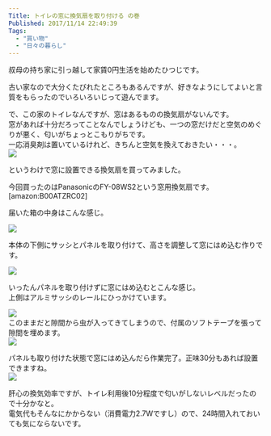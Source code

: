 ```yaml
---
Title: トイレの窓に換気扇を取り付ける の巻
Published: 2017/11/14 22:49:39
Tags:
  - "買い物"
  - "日々の暮らし"
---
```

叔母の持ち家に引っ越して家賃0円生活を始めたひつじです。  

古い家なので大分くたびれたところもあるんですが、好きなようにしてよいと言質をもらったのでいろいろいじって遊んでます。    

で、この家のトイレなんですが、窓はあるものの換気扇がないんです。  
窓があれば十分だろってことなんでしょうけども、一つの窓だけだと空気のめぐりが悪く、匂いがちょっとこもりがちです。  
一応消臭剤は置いているけれど、きちんと空気を換えておきたい・・・。  
![](20171112224532.jpg) 

というわけで窓に設置できる換気扇を買ってみました。  

<!-- more -->


今回買ったのはPanasonicのFY-08WS2という窓用換気扇です。  
[amazon:B00ATZRC02]

届いた箱の中身はこんな感じ。  

![](20171112224401.jpg) 

本体の下側にサッシとパネルを取り付けて、高さを調整して窓にはめ込む作りです。  

![](20171112224614.jpg) 

いったんパネルを取り付けずに窓にはめ込むとこんな感じ。  
上側はアルミサッシのレールにひっかけています。

![](20171112230312.jpg)   
このままだと隙間から虫が入ってきてしまうので、付属のソフトテープを張って隙間を埋めます。   
![](20171112231238.jpg) 

パネルも取り付けた状態で窓にはめ込んだら作業完了。正味30分もあれば設置できますね。  
![](20171112232715.jpg)   

肝心の換気効率ですが、トイレ利用後10分程度で匂いがしないレベルだったので十分かなと。  
電気代もそんなにかからない（消費電力2.7Wですし）ので、24時間入れておいても気にならないです。  


